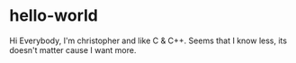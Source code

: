 # hello-world

Hi Everybody, I'm christopher and like  C & C++. Seems that I know less, its doesn't matter cause I want more.
